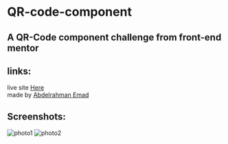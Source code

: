 QR-code-component
===================

 A QR-Code component challenge from front-end mentor
 ----
 links: 
 ----
 live site [Here](https://3omeed.github.io/QR-code-component/)    
 made by [Abdelrahman Emad](https://www.linkedin.com/in/abdelrahman-emad-57bb10237/)    
 
 Screenshots: 
 ----
 ![photo1]()
 ![photo2]()
 
 
     
